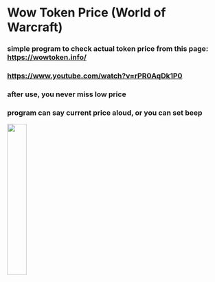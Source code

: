 # Wow Token Price (World of Warcraft)
### simple program to check actual token price from this page: https://wowtoken.info/
### https://www.youtube.com/watch?v=rPR0AqDk1P0
### after use, you never miss low price
### program can say current price aloud, or you can set beep

<img src="https://user-images.githubusercontent.com/16723040/33695540-225183e6-dafe-11e7-8b97-725853b2617a.jpg" width="30%">
